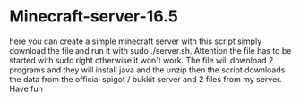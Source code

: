 # Minecraft-server-16.5
here you can create a simple minecraft server with this script
simply download the file and run it with sudo ./server.sh. Attention the file has to be started with sudo right otherwise it won't work. The file will download 2 programs and they will install java and the unzip then the script downloads the data from the official spigot / bukkit server and 2 files from my server.
Have fun
